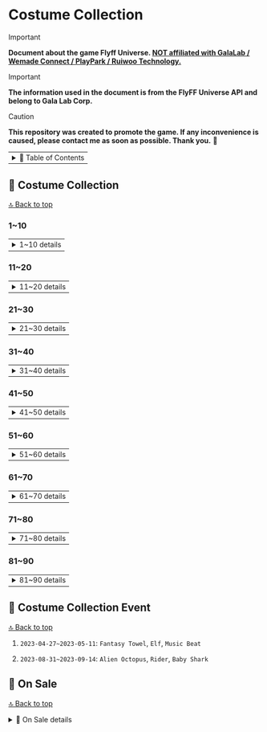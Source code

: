 # Costume Collection

> [!IMPORTANT]
> **Document about the game Flyff Universe. <ins>NOT affiliated with GalaLab / Wemade Connect / PlayPark / Ruiwoo Technology.</ins>**

> [!IMPORTANT]
> **The information used in the document is from the FlyFF Universe API and belong to Gala Lab Corp.**

> [!CAUTION]
> **This repository was created to promote the game. If any inconvenience is caused, please contact me as soon as possible. Thank you.** 🙏

<!-- Copyright 2024 © Gala Lab Corp. All Rights Reserved. -->

<table><tr><td><details><summary>📁 Table of Contents</summary>

- [Costume Collection](#costume-collection)
  - [👔 Costume Collection](#-costume-collection)
    - [1~10](#110)
    - [11~20](#1120)
    - [21~30](#2130)
    - [31~40](#3140)
    - [41~50](#4150)
    - [51~60](#5160)
    - [61~70](#6170)
    - [71~80](#7180)
    - [81~90](#8190)
  - [🎉 Costume Collection Event](#-costume-collection-event)
  - [🛒 On Sale](#-on-sale)
    - [Black Friday Costume Lucky Box](#black-friday-costume-lucky-box)
    - [🍀 costume lucky box on sale](#-costume-lucky-box-on-sale)

</details></td></tr></table>

## 👔 Costume Collection

[🔝 Back to top](#costume-collection)

### 1~10

<table><tr><td><details><summary>1~10 details</summary>

<br>

1. `2022-05-18`: `Casual Summer`

   * Suit / Shoes

   * Coral `2%`, Purple `4%`, White `6%`, Blue `8%`, Black `10%`

2. `2022-06-08`: `Fantasy Towel`

   * Hat / Suit / Shoes

   * Purple `2%`, Green `4%`, Black `6%`, Blue `6%`, White `8%`, Orange `10%`

3. `2022-06-21`: `Elf`

   * Hat / Suit / Shoes / Gloves

   * Green `10%`, Purple `6%`, Blue `2%`, Red `4%`, White `2%`, Black `8%`

<div align="center"><img src="./costume_collection/03.Elf.jpg" alt="03.Elf.jpg" width="300"/></div>

4. `2022-07-05`: `Music Beat`

   * Hat / Suit / Shoes / Gloves

<div align="center"><img src="./costume_collection/04.Music%20Beat.jpg" alt="04.Music Beat.jpg" width="300"/></div>

5. `2022-07-19`: `Alien Octopus`

   * Hat / Suit / Shoes / Gloves

<div align="center"><img src="./costume_collection/05.Alien%20Octopus.jpg" alt="05.Alien Octopus.jpg" width="300"/></div>

6. `2022-08-02`: `Rider`

   * Hat / Suit / Shoes / Gloves

<div align="center"><img src="./costume_collection/06.Rider.jpg" alt="06.Rider.jpg" width="300"/></div>

7. `2022-08-17`: `Baby Shark`

   * Hat / Suit / Shoes

<div align="center"><img src="./costume_collection/07.Baby%20Shark.jpg" alt="07.Baby Shark.jpg" width="300"/></div>

8. `2022-08-30`: `Shade Child`

   * Hat / Suit / Shoes / Gloves

<div align="center"><img src="./costume_collection/08.Shade%20Child.jpg" alt="08.Shade Child.jpg" width="300"/></div>

9.  `2022-09-15`: `Menhera Kei`

   * Hat / Suit / Shoes / Mask / Cloak

<div align="center"><img src="./costume_collection/09.Menhera%20Kei.jpg" alt="09.Menhera Kei.jpg" width="300"/></div>

10. `2022-09-29`: `Gummy Bear`

   * Hat / Suit / Shoes / Mask / Cloak

<div align="center"><img src="./costume_collection/10.Gummy%20Bear.jpg" alt="10.Gummy Bear.jpg" width="300"/></div>

</details></td></tr></table>

### 11~20

<table><tr><td><details><summary>11~20 details</summary>

<br>

11. `2022-10-14`: `Autumn`

   * Hat / Suit / Shoes / Cloak

<div align="center"><img src="./costume_collection/11.Autumn.jpg" alt="11.Autumn.jpg" width="300"/></div>

12. `2022-10-27`: `Halloween Bat`

   * Hat / Suit / Shoes / Gloves / Mask / Cloak

<div align="center"><img src="./costume_collection/12.Halloween%20Bat.jpg" alt="12.Halloween Bat.jpg" width="300"/></div>

13. `2022-11-17`: `Sport Pop`

   * Hat / Suit / Boots / Glasses / Cloak (Bag)

<div align="center"><img src="./costume_collection/13.Sport%20Pop.jpg" alt="13.Sport Pop.jpg" width="300"/></div>

14. `2022-12-01`: `Disco`

   * Hat / Suit / Boots / Glasses / Cloak (Bag)

<div align="center"><img src="./costume_collection/14.Disco.jpg" alt="14.Disco.jpg" width="300"/></div>

15. `2022-12-15`: `Wolf & Rabbit`

   * Hat / Suit / Boots / Gloves

<div align="center"><img src="./costume_collection/15.Wolf%20%26%20Rabbit.jpg" alt="15.Wolf & Rabbit.jpg" width="300"/></div>

16. `2023-01-05`: `Winter Wizard`

   * Hat / Suit / Hands / Boots / Glasses / Cloak (Bag)

<div align="center"><img src="./costume_collection/16.Winter%20Wizard.jpg" alt="16.Winter Wizard.jpg" width="300"/></div>

17. `2023-01-19`: `Winter Casual`

   * Hat / Suit / Hands / Shoes / Cloak (Backpack)

<div align="center"><img src="./costume_collection/17.Winter%20Casual.jpg" alt="17.Winter Casual.jpg" width="300"/></div>

18. `2023-02-02`: `Foxy`

   * Hat / Suit / Shoes / Cloak (Backpack) / Mask

<div align="center"><img src="./costume_collection/18.Foxy.jpg" alt="18.Foxy.jpg" width="300"/></div>

19. `2023-02-16`: `Valentine’s Rabbit`

   * Hat / Suit / Shoes / Cloak (Backpack)

<div align="center"><img src="./costume_collection/19.Valentine’s%20Rabbit.jpg" alt="19.Valentine’s Rabbit.jpg" width="300"/></div>

20. `2023-03-02`: `Cacti`

   * Hat / Suit / Shoes / Cloak (Backpack) / Mask (Lollipop)

<div align="center"><img src="./costume_collection/20.Cacti.jpg" alt="20.Cacti.jpg" width="300"/></div>

</details></td></tr></table>

### 21~30

<table><tr><td><details><summary>21~30 details</summary>

<br>

21. `2023-03-16`: `Modern Sportswear`

   * Hat / Suit / Shoes / Cloak (Backpack)

<div align="center"><img src="./costume_collection/21.Modern%20Sportswear.jpg" alt="21.Modern Sportswear.jpg" width="300"/></div>

22. `2023-03-30`: `Future Runner`

   * Hat / Suit / Shoes / Cloak (Backpack)

<div align="center"><img src="./costume_collection/22.Future%20Runner.jpg" alt="22.Future Runner.jpg" width="300"/></div>

23. `2023-04-13`: `Easter Gambler`

   * Hat / Suit / Shoes / Cloak (Backpack)

<div align="center"><img src="./costume_collection/23.Easter%20Gambler.jpg" alt="23.Easter Gambler.jpg" width="300"/></div>

24. `2023-04-27`: `Easter Magic`

   * Hat / Suit / Shoes / Mask (Glasses) / Cloak (Backpack)

<div align="center"><img src="./costume_collection/24.Easter%20Magic.jpg" alt="24.Easter Magic.jpg" width="300"/></div>

25. `2023-05-11`: `White Stripes`

   * Hat / Suit / Shoes / Cloak (Backpack)

<div align="center"><img src="./costume_collection/25.White%20Stripes.jpg" alt="25.White Stripes.jpg" width="300"/></div>

26. `2023-05-25`: `Japanese Uniform`

   * Hat / Suit / Shoes / Cloak (Backpack)

<div align="center"><img src="./costume_collection/26.Japanese%20Uniform.jpg" alt="26.Japanese Uniform.jpg" width="300"/></div>

27. `2023-06-08`: `Madrigal Guardians`

   * Helmet / Suit / Gauntlets / Shoes

<div align="center"><img src="./costume_collection/27.Madrigal%20Guardians.jpg" alt="27.Madrigal Guardians.jpg" width="300"/></div>

28. `2023-06-22`: `Neo`

   * Helmet / Suit / Shoes / Wings (Cloak) / Glasses (Mask)

<div align="center"><img src="./costume_collection/28.Neo.jpg" alt="28.Neo.jpg" width="300"/></div>

29. `2023-06-29`: `Idol`

   * Helmet / Suit / Gauntlets / Shoes

<div align="center"><img src="./costume_collection/29.Idol.jpg" alt="29.Idol.jpg" width="300"/></div>

30. `2023-07-06`: `AI Frog`

   * Helmet / Suit / Shoes / Backpack (Cloak) / Lollipop (Mask)

<div align="center"><img src="./costume_collection/30.AI%20Frog.jpg" alt="30.AI Frog.jpg" width="300"/></div>

</details></td></tr></table>

### 31~40

<table><tr><td><details><summary>31~40 details</summary>

<br>

31. `2023-07-20`: `Cake Kingdom`

   * Hat / Suit / Hands / Shoes

<div align="center"><img src="./costume_collection/31.Cake%20Kingdom.jpg" alt="31.Cake Kingdom.jpg" width="300"/></div>

32. `2023-08-03`: `AI Casual`

   * Helmet / Suit / Shoes

<div align="center"><img src="./costume_collection/32.AI%20Casual.jpg" alt="32.AI Casual.jpg" width="300"/></div>

33. `2023-08-17`: `AI Yukata`

   * Helmet / Suit / Shoes

<div align="center"><img src="./costume_collection/33.AI%20Yukata.jpg" alt="33.AI Yukata.jpg" width="300"/></div>

34. `2023-08-31`: `Police`

   * Helmet / Suit / Shoes

<div align="center"><img src="./costume_collection/34.Police.jpg" alt="34.Police.jpg" width="300"/></div>

35. `2023-09-14`: `2023 Summer`

   * Hat / Suit / Shoes / Back-Worn Hat / Glasses

<div align="center"><img src="./costume_collection/35.2023%20Summer.jpg" alt="35.2023 Summer.jpg" width="300"/></div>

36. `2023-09-26`: `Star`

   * Hat / Suit / Shoes / Backpack / Glasses

<div align="center"><img src="./costume_collection/36.Star.jpg" alt="36.Star.jpg" width="300"/></div>

37. `2023-10-12`: `Oni`

   * Hat / Suit / Shoes / Backpack / Mask

<div align="center"><img src="./costume_collection/37.Oni.jpg" alt="37.Oni.jpg" width="300"/></div>

38. `2023-10-26`: `Exorcist`

   * Hat / Suit / Shoes / Cloak

<div align="center"><img src="./costume_collection/38.Exorcist.jpg" alt="38.Exorcist.jpg" width="300"/></div>

39. `2023-11-02`: `Modern Halloween`

   * Hat / Suit / Shoes / Backpack / Mask

<div align="center"><img src="./costume_collection/39.Modern%20Halloween.jpg" alt="39.Modern%20Halloween.jpg" width="300"/></div>

40. `2023-11-09`: `Military 2023`

   * Hat / Suit / Hands / Shoes / Cloak

<div align="center"><img src="./costume_collection/40.Military%202023.jpg" alt="40.Military%202023.jpg" width="300"/></div>

</details></td></tr></table>

### 41~50

<table><tr><td><details><summary>41~50 details</summary>

<br>

41. `2023-11-23`: `Thanksgiving`

   * Hat / Suit / Shoes

<div align="center"><img src="./costume_collection/41.Thanks_Giving_Costume.jpg" alt="41.Thanks_Giving_Costume.jpg" width="300"/></div>

42. `2023-12-08`: `Carnival Traveler`

   * Hat / Suit / Shoes / Backpack / Glasses

<div align="center"><img src="./costume_collection/42.Carnival_Traveler.jpg" alt="42.Carnival Traveler.jpg" width="300"/></div>

43. `2023-12-21`: `Candy Cane`

   * Hat / Suit / Hands / Shoes / Backpack / Glasses

<div align="center"><img src="./costume_collection/43.Candy_Cane.jpg" alt="43.Candy_Cane.jpg" width="300"/></div>

44.  `2024-01-04`: `Artificial`

   * Hat / Suit / Hands / Shoes / Cloak

<div align="center"><img src="./costume_collection/44.Artificial.jpg" alt="44.Artificial.jpg" width="300"/></div>

45.  `2024-01-18`: `Emerald Explorer`

   * Hat / Suit / Hands / Shoes / Backpack / Swords

<div align="center"><img src="./costume_collection/45.Emerald_Explorer.jpg" alt="45.Emerald_Explorer.jpg" width="300"/></div>

46.  `2024-02-01`: `Snowy`

   * Hat / Suit / Hands / Shoes / Backpack / Glasses

<div align="center"><img src="./costume_collection/46.Snowy.jpg" alt="46.Snowy.jpg" width="300"/></div>

47. `2024-02-15`: `Valentine 2024`

   * Hat / Suit / Hands / Shoes

<div align="center"><img src="./costume_collection/47.Valentine_2024.jpg" alt="47.Valentine_2024.jpg" width="300"/></div>

48. `2024-02-22`: `Teddy Bear 2024`

   * Hat / Suit / Hands / Shoes / Mask / Backpack

<div align="center"><img src="./costume_collection/48.Teddy_Bear_2024.jpg" alt="48.Teddy_Bear_2024.jpg" width="300"/></div>

49. `2024-02-28`: `Glitch Pop`

   * Hat / Suit / Shoes / Backpack / Glasses

<div align="center"><img src="./costume_collection/49.Glitch_Pop.jpg" alt="49.Glitch_Pop.jpg" width="300"/></div>

50. `2024-03-07`: `Tiger Stripes`

   * Hat / Suit / Hands / Shoes

<div align="center"><img src="./costume_collection/50.Tiger_Stripes.jpg" alt="50.Tiger_Stripes.jpg" width="300"/></div>

</details></td></tr></table>

### 51~60

<table><tr><td><details><summary>51~60 details</summary>

<br>

51. `2024-03-14`: `Tuxedo Luxury`

   * Hat / Suit / Shoes / Mask / Cloak

<div align="center"><img src="./costume_collection/51.Tuxedo_Luxury.jpg" alt="51.Tuxedo_Luxury.jpg" width="300"/></div>

52. `2024-03-28`: `Future Easter`

   * Hat / Hands / Suit / Shoes / Cloak

<div align="center"><img src="./costume_collection/52.Future_Easter.jpg" alt="52.Future_Easter.jpg" width="300"/></div>

53. `2024-04-11`: `Shadow Hunter`

   * Hat / Hands / Suit / Shoes / Mask

<div align="center"><img src="./costume_collection/53.Shadow_Hunter.jpg" alt="53.Shadow_Hunter.jpg" width="300"/></div>

54. `2024-04-25`: `Safari Explorer`

   * Hat / Hands / Suit / Shoes / Backpack

<div align="center"><img src="./costume_collection/54.Safari_Explorer.jpg" alt="54.Safari_Explorer.jpg" width="300"/></div>

55. `2024-05-09`: `Spring Bunny 2024`

   * Hat / Hands / Suit / Shoes / Mask / Backpack

<div align="center"><img src="./costume_collection/55.Spring_Bunny_2024.jpg" alt="55.Spring_Bunny_2024.jpg" width="300"/></div>

56. `2024-05-23`: `Anniversary 2024`

   * Hat / Hands / Suit / Shoes / Mask / Backpack / Eye Patch / Bag

<div align="center"><img src="./costume_collection/56.Anniversary_2024.jpg" alt="56.Anniversary_2024.jpg" width="300"/></div>

57. `2024-06-04`: `2024 School Uniform`

   * Hair / Hands / Suit / Shoes / Backpack / Mask

<div align="center"><img src="./costume_collection/57.2024_School_Uniform.jpg" alt="57.2024_School_Uniform.jpg" width="300"/></div>

58. `2024-06-13`: `Spring Qipao`

   * Hair / Suit / Shoes / Mask / Umbrella

<div align="center"><img src="./costume_collection/58.Spring_Qipao.jpg" alt="58.Spring_Qipao.jpg" width="300"/></div>

59. `2024-06-20`: `Magical Kid`

   * Hair / Hands / Suit / Shoes / Glasses

<div align="center"><img src="./costume_collection/59.Magical_Kid.jpg" alt="59.Magical_Kid.jpg" width="300"/></div>

60. `2024-07-04`: `Big Wave Surfing`

   * Hair / Suit / Shoes / Surf

<div align="center"><img src="./costume_collection/60.Big_Wave_Surfing.jpg" alt="60.Big_Wave_Surfing.jpg" width="300"/></div>

</details></td></tr></table>

### 61~70

<table><tr><td><details><summary>61~70 details</summary>

<br>

61. `2024-07-18`: `Space Engineer`

   * Hair / Hands / Suit / Shoes / Jetpack

<div align="center"><img src="./costume_collection/61.Space_Engineer.jpg" alt="61.Space_Engineer.jpg" width="300"/></div>

62. `2024-08-01`: `Steampunk Wizard`

   * Hair / Hands / Suit / Shoes / Jetpack

<div align="center"><img src="./costume_collection/62.Steampunk_Wizard.jpg" alt="62.Steampunk_Wizard.jpg" width="300"/></div>

63. `2024-08-13`: `Little Butterflies`

   * Hair / Suit / Shoes / Little Butterfly (mask) / Back Ring (Cloak 1) / Ring (Cloak 2)

<div align="center"><img src="./costume_collection/63.Little_Butterflies.jpg" alt="63.Little_Butterflies.jpg" width="300"/></div>

64. `2024-08-29`: `Eastern Warrior`

   * Hat / Suit / Hands / Shoes / Cloak

<div align="center"><img src="./costume_collection/64.Eastern_Warrior.jpg" alt="64.Eastern_Warrior.jpg" width="300"/></div>

65. `2024-09-10`: `Overalls`

   * Hat / Suit / Shoes / RGB Speaker (Cloak)

<div align="center"><img src="./costume_collection/65.Overalls.jpg" alt="65.Overalls.jpg" width="300"/></div>

66. `2024-09-24`: `Banana Hero`

   * Hat / Suit / Hands / Shoes / Glasses / Cloak

<div align="center"><img src="./costume_collection/66.Banana_Hero.jpg" alt="66.Banana_Hero.jpg" width="300"/></div>

67. `2024-10-08`: `Navy 2024`

   * Hat / Suit / Hands / Shoes / Glasses / Cloak

<div align="center"><img src="./costume_collection/67.Navy_2024.jpg" alt="67.Navy_2024.jpg" width="300"/></div>

68. `2024-10-24`: `Persian Warrior`

   * Hat / Suit / Hands / Shoes / Mask / Backpack

<div align="center"><img src="./costume_collection/68.Persian_Warrior.jpg" alt="68.Persian_Warrior.jpg" width="300"/></div>

69. `2024-10-31`: `Necromancer`

   * Hat / Suit / Hands / Shoes / Mask / Cloak

<div align="center"><img src="./costume_collection/69.Necromancer.jpg" alt="69.Necromancer.jpg" width="300"/></div>

70. `2024-11-07`: `Wickedstein`

   * Hat / Suit / Shoes / Mask

<div align="center"><img src="./costume_collection/70.Wickedstein.jpg" alt="70.Wickedstein.jpg" width="300"/></div>

</details></td></tr></table>

### 71~80

<table><tr><td><details><summary>71~80 details</summary>

<br>

71. `2024-11-21`: `Medieval Knight`

   * Hat / Suit / Hands / Shoes / Cloak

<div align="center"><img src="./costume_collection/71.Medieval_Knight.jpg" alt="71.Medieval_Knight.jpg" width="300"/></div>

72. `2024-11-28`: `Turkeylicious`

   * Hat / Suit / Hands / Shoes / Cloak

<div align="center"><img src="./costume_collection/72.Turkeylicious.jpg" alt="72.Turkeylicious.jpg" width="300"/></div>

73. `2024-12-19`: `Xmas 2024 White Edition`

   * Hat / Suit / Shoes / Mask / Cloak

<div align="center"><img src="./costume_collection/73.Xmas_2024_White_Edition.jpg" alt="73.Xmas_2024_White_Edition.jpg" width="300"/></div>

74. `2024-12-25`: `Christmas Star`

   * Hat / Suit / Hands / Shoes / Mask / Cloak

<div align="center"><img src="./costume_collection/74.Christmas_Star.jpg" alt="74.Christmas_Star.jpg" width="300"/></div>

75. `2025-01-09`: `Northern Warrior`

   * Hat / Suit / Shoes / Cloak

<div align="center"><img src="./costume_collection/75.Northern_Warrior.jpg" alt="75.Northern_Warrior" width="300"/></div>

76. `2025-01-24`: `Snake Samurai`

   * Hat / Suit / Shoes

<div align="center"><img src="./costume_collection/76.Snake_Samurai.jpg" alt="76.Snake_Samurai" width="300"/></div>

77. `2025-02-06`: `Luxury Winter`

   * Hat / Suit / Hands / Shoes / Mask / Backpack

<div align="center"><img src="./costume_collection/77.Luxury_Winter.jpg" alt="77.Luxury_Winter" width="300"/></div>

78. `2025-02-20`: `Neon Valentine`

   * Hat / Suit / Hands / Shoes / Glasses / Backpack

<div align="center"><img src="./costume_collection/78.Neon_Valentine.jpg" alt="78.Neon_Valentine" width="300"/></div>

79. `2025-03-06`: `Hanbok 2025`

   * Hat / Suit / Hands / Shoes / Bag

<div align="center"><img src="./costume_collection/79.Hanbok_2025.jpg" alt="79.Hanbok_2025" width="300"/></div>

80. `2025-03-20`: `Cyberpunk 2025`

   * Hat / Suit / Hands / Shoes / Skateboard / Mask

<div align="center"><img src="./costume_collection/80.Cyberpunk_2025.jpg" alt="80.Cyberpunk_2025" width="300"/></div>

</details></td></tr></table>

### 81~90

<table><tr><td><details><summary>81~90 details</summary>

<br>

81. `2025-04-03`: `Spring Picnic`

   * Hat / Suit / Hands/ Shoes / Bag

<div align="center"><img src="./costume_collection/81.Spring_Picnic.jpg" alt="81.Spring_Picnic.jpg" width="300"/></div>

82. `2025-04-17`: `Easter Rabbit 2025`

   * Hat / Suit / Shoes / Backpack

<div align="center"><img src="./costume_collection/82.Easter_Rabbit_2025.jpg" alt="82.Easter_Rabbit_2025.jpg" width="300"/></div>

83. `2025-04-24`: `Easter Bunny 2025`

   * Hat / Suit / Hands / Shoes / Band-aid / Backpack

<div align="center"><img src="./costume_collection/83.Easter_Bunny_2025.jpg" alt="83.Easter_Bunny_2025.jpg" width="300"/></div>

84. `2025-04-30`: `Pastel`

   * Hat / Suit / Shoes

<div align="center"><img src="./costume_collection/84.Pastel.jpg" alt="84.Pastel.jpg" width="300"/></div>

</details></td></tr></table>

## 🎉 Costume Collection Event

[🔝 Back to top](#costume-collection)

1. `2023-04-27~2023-05-11`: `Fantasy Towel`, `Elf`, `Music Beat`

2. `2023-08-31~2023-09-14`: `Alien Octopus`, `Rider`, `Baby Shark`

## 🛒 On Sale

[🔝 Back to top](#costume-collection)

<details><summary>📁 On Sale details</summary>

### Black Friday Costume Lucky Box

<div align="center"><img src="./costume_collection/black_friday_special_sales_2023.png" alt="black_friday_special_sales_2023.png" width="400"/></div>

> [🔔item-shop-news @wemadeconnect @[GM] Pang (discord flyff universe)](https://discord.com/channels/778915844070834186/1034809950356111390/1177389181723496498 "🔔item-shop-news @wemadeconnect @[GM] Pang (discord flyff universe)")

* `2023-11-24~2023-11-27`: **Blackfriday Costume Lucky Box** will provide past costumes and here are the available costumes from this box:

   * Casual Summer
   * Fantasy Towel
   * Elf
   * Music Beat
   * White Stripes
   * Rider
   * Shade Child
   * Menhera Kei
   * Gummy Bear
   * Winter Wizard

<div align="center"><img src="./costume_collection/black_friday_special_sales_2024.png" alt="black_friday_special_sales_2024.png" width="400"/></div>

> [🔔item-shop-news @wemadeconnect @[GM] Pang (discord flyff universe)](https://discord.com/channels/778915844070834186/1034809950356111390/1311623168099618826 "🔔item-shop-news @wemadeconnect @[GM] Pang (discord flyff universe)")

* `2024-11-29~2024-12-01`: **2024 Blackfriday Costume Lucky Box** will provide past costumes and here are the available costumes from this box:


   * Menhera Kei
   * Carnival Traveler
   * Winter Casual Set
   * Gummy Bear
   * Foxy
   * Star
   * Tuxedo Luxury
   * Snowy
   * AI Casual
   * Disco

### 🍀 costume lucky box on sale

* `2024-03-21~2024-03-27`: costume lucky box on sale everyday up to 20%.

  <div align="center"><img src="./costume_collection/fashionsale_20240321.png" alt="fashionsale_20240321.png" width="400"/></div>

  > [🔔item-shop-news @wemadeconnect @[GM] Pang (discord flyff universe)](https://discord.com/channels/778915844070834186/1034809950356111390/1219918480032403557 "🔔item-shop-news @wemadeconnect @[GM] Pang (discord flyff universe)")

  * Alien Octopus
  * Baby Shark
  * Shade Child
  * Future Runner
  * Disco Lucky
  * Wolf & Rabbit
  * Foxy

* `2024-04-19~2024-04-21`: 2 costume boxes will be on sale!

  > [🔔item-shop-news @wemadeconnect @[GM] Pang (discord flyff universe)](https://discord.com/channels/778915844070834186/1034809950356111390/1230428448363642890 "🔔item-shop-news @wemadeconnect @[GM] Pang (discord flyff universe)")

  * Japanese Uniform Lucky Box
  * AI Frog Lucky Box

* `2024-05-09~2024-05-23`: 2nd Anniversary Costume Lucky Box.

  > [🔔item-shop-news @wemadeconnect @[GM] Pang (discord flyff universe)](https://discord.com/channels/778915844070834186/1034809950356111390/1238046856374648905 "🔔item-shop-news @wemadeconnect @[GM] Pang (discord flyff universe)")

  <div align="center"><img src="./costume_collection/2ndAnni_Luck_box.png" alt="2ndAnni_Luck_box.png" width="400"/></div>

* `2024-08-16~2024-08-22`: Memorial Summer Lucky Box

  > [🔔item-shop-news @wemadeconnect @[GM] Pang (discord flyff universe)](https://discord.com/channels/778915844070834186/1034809950356111390/1273189557596192821 "🔔item-shop-news @wemadeconnect @[GM] Pang (discord flyff universe)")

<div align="center"><img src="./costume_collection/Memorial_SummerM.png" alt="Memorial_SummerM.png" width="400"/> <img src="./costume_collection/Memorial_SummerF.png" alt="Memorial_SummerF.png" width="400"/></div>

</details>
